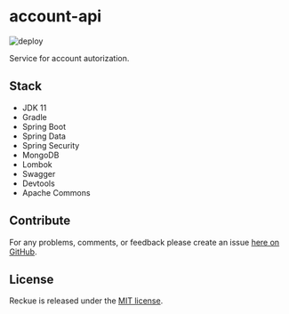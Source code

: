 # account-api
![deploy](https://github.com/Reckue/account-api/workflows/deploy/badge.svg)

Service for account autorization.

## Stack
- JDK 11
- Gradle
- Spring Boot
- Spring Data
- Spring Security
- MongoDB
- Lombok
- Swagger
- Devtools
- Apache Commons

## Contribute
For any problems, comments, or feedback please create an issue [here on GitHub](https://github.com/Reckue/account-api/issues).

## License
Reckue is released under the [MIT license](https://en.wikipedia.org/wiki/MIT_License).

